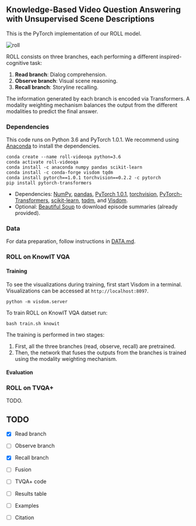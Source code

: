 ## Knowledge-Based Video Question Answering with Unsupervised Scene Descriptions

This is the PyTorch implementation of our ROLL model. 

![roll](https://github.com/noagarcia/ROLL-VideoQA/blob/master/Images/model.png?raw=true)

ROLL consists on three branches, each performing a different inspired-cognitive task:
1) **Read branch**: Dialog comprehension.
2) **Observe branch**: Visual scene reasoning.
3) **Recall branch**: Storyline recalling. 

The information generated by each branch is encoded via Transformers. A modality weighting mechanism balances the output from the different modalities to predict the final answer.

### Dependencies

This code runs on Python 3.6 and PyTorch 1.0.1. We recommend using [Anaconda](https://www.anaconda.com/) to install the dependencies.
```
conda create --name roll-videoqa python=3.6
conda activate roll-videoqa
conda install -c anaconda numpy pandas scikit-learn 
conda install -c conda-forge visdom tqdm
conda install pytorch==1.0.1 torchvision==0.2.2 -c pytorch
pip install pytorch-transformers
```
 * Dependencies: [NumPy](https://numpy.org/), [pandas](https://pandas.pydata.org/), [PyTorch 1.0.1](https://pytorch.org/), [torchvision](https://pytorch.org/docs/stable/torchvision/index.html), [PyTorch-Transformers](https://pypi.org/project/pytorch-transformers/), 
[scikit-learn](https://scikit-learn.org/), [tqdm](https://github.com/tqdm/tqdm), and [Visdom](https://github.com/facebookresearch/visdom).
* Optional: [Beautiful Soup](https://www.crummy.com/software/BeautifulSoup/bs4/doc/) to download episode summaries (already provided).


### Data

For data preparation, follow instructions in [DATA.md](DATA.md).


### ROLL on KnowIT VQA

#### Training
To see the visualizations during training, first start Visdom in a terminal. Visualizations can be accessed at `http://localhost:8097`.
``` 
python -m visdom.server
```

To train ROLL on KnowIT VQA datset run:

```
bash train.sh knowit
```
The training is performed in two stages: 
1) First, all the three branches (read, observe, recall) are pretrained.
2) Then, the network that fuses the outputs from the branches is trained using the modality weighting mechanism.

#### Evaluation


### ROLL on TVQA+
TODO.


## TODO
- [X] Read branch
- [ ] Observe branch
- [X] Recall branch
- [ ] Fusion
- [ ] TVQA+ code
- [ ] Results table
- [ ] Examples
- [ ] Citation

